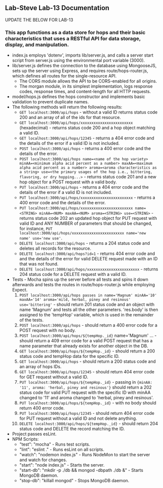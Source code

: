 ## Lab-Steve Lab-13 Documentation

UPDATE THE BELOW FOR LAB-13

### This app functions as a data store for hops and their basic characteristics that uses a RESTful API for data storage, display, and manipulation.

  * index.js employs 'dotenv', imports lib/server.js, and calls a server start script from server.js using the environmental port variable (3000).
  * lib/server.js defines the connection to the database using MongooseJS, sets up the server using Express, and requires route/hops-router.js, which defines all routes for the single-resource API.
    * The CORS module allows the API to be CORS-enabled for all origins.
    * The morgan module, in its simplest implementation, logs response codes, response times, and content-length for all HTTP requests.
  * model/hops.js defines the hops constructor and implements basic validation to prevent duplicate names.
  * The following methods will return the following results:
    * `GET localhost:3000/api/hops` - without a valid ID returns status code 200 and an array of all of the ids for that resource.
    * `GET localhost:3000/api/hops/xxxxxxxxxxxxxxxxxxxxxxxx` (hexadecimal) - returns status code 200 and a hop object matching a valid ID.
    * `GET localhost:3000/api/hops/12345` - returns a 404 error code and the details of the error if a valid ID is not included.
    * `POST localhost:3000/api/hops` - returns a 400 error code and the details of the error.
    * `POST localhost:3000/api/hops name=<name of the hop variety> minAA=<minimum alpha acid percent as a number> maxAA=<maximum alpha acid percent as a number> aroma=<aroma characteristics as a string> use=<the primary usages of the hop i.e., bittering, flavoring, or dry hopping...>` - returns status code 201 and a new hop object for a POST request with a valid body.
    * `PUT localhost:3000/api/hops` - returns a 404 error code and the details of the error if a valid ID is not included.
    * `PUT localhost:3000/api/hops/xxxxxxxxxxxxxxxxxxxxxxxx` - returns a 400 error code and the details of the error.
    * `PUT localhost:3000/api/hops/xxxxxxxxxxxxxxxxxxxxxxxx name=<STRING> minAA=<NUM> maxAA=<NUM> aroma=<STRING> use=<STRING>` - returns status code 202 an updated hop object for PUT request with valid ID and ANY NUMBER of parameters that should be changed, for instance, `PUT localhost:3000/api/hops/xxxxxxxxxxxxxxxxxxxxxxxx name='new name' use='new use'`.
    * `DELETE localhost:3000/api/hops` - returns a 204 status code and deletes all records for the resource.
    * `DELETE localhost:3000/api/hops?id=1` - returns 404 error code and and the details of the error for valid DELETE request made with an ID that was not found.
    * `DELETE localhost:3000/api/hops/xxxxxxxxxxxxxxxxxxxxxxxx` - returns  204 status code for a DELETE request with a valid ID.
  * Tests - Mocha spins up the server before all tests and spins it down afterwards and tests the routes in route/hops-router.js while employing Expect.
    1. `POST localhost:3000/api/hops passes in name='Magnum' minAA='10' maxAA='14' aroma='mild, herbal, piney and resinous' use='bittering'` - should return 201 status code and an object with name 'Magnum' and tests all the other parameters.  'res.body' is then assigned to the 'tempHop' variable, which is used in the remainder of the tests.
    2. `POST localhost:3000/api/hops` - should return a 400 error code for a POST request with no body.
    3. `POST localhost:3000/api/hops/${tempHop._id}` name='Magnum' ... - should return a 409 error code for a valid POST request that has a name parameter that already exists for another object in the DB.
    4. `GET localhost:3000/api/hops/${tempHop._id}` - should return a 200 status code and tempHop data for the specific ID.
    5. `GET localhost:3000/api/hops` - should return a 200 status code and an array of hops IDs.
    6. `GET localhost:3000/api/hops/12345` - should return 404 error code for GET request without a valid ID.
    7. `PUT localhost:3000/api/hops/${tempHop._id}` - passing in `{minAA: '11', aroma: 'herbal, piney and resinous'}` should return a 202 status code for valid PUT request with the specific ID with minAA changed to '11' and aroma changed to 'herbal, piney and resinous'.
    8. `PUT localhost:3000/api/hops/${tempHop._id}` - with no body should return 400 error code.
    9. `PUT localhost:3000/api/hops/12345` - should return 404 error code for PUT request without a valid ID and not delete anything.
    10. `DELETE localhost:3000/api/hops/${tempHop._id}` - should return 204 status code and DELETE the record matching the ID.
  * Project passes esLint.
  * NPM Scripts:
    * "test": "mocha" - Runs test scripts.
    * "lint": "eslint ." - Runs esLint on all scripts.
    * "watch": "nodemon index.js" - Runs NodeMon to start the server and watch for changes.
    * "start": "node index.js" - Starts the server.
    * "start-db": "mkdir -p ./db && mongod -dbpath ./db &" - Starts MongoDB daemon.
    * "stop-db": "killall mongod" - Stops MongoDB daemon.
